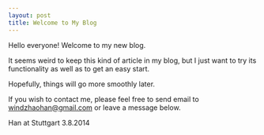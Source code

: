 ```yaml
---
layout: post
title: Welcome to My Blog 
---
```


Hello everyone! Welcome to my new blog.

It seems weird to keep this kind of article in my blog, but I just want to try its functionality as well as to get an easy start. 

Hopefully, things will go more smoothly later.

If you wish to contact me, please feel free to send email to windzhaohan@gmail.com or leave a message below.

Han at Stuttgart
3.8.2014
